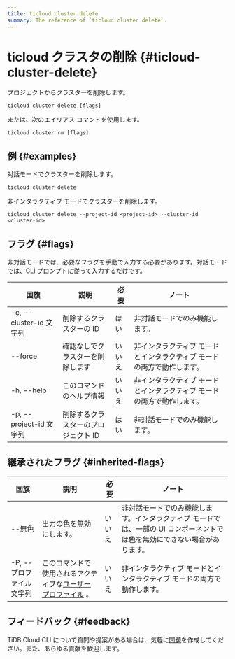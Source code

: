 ```yaml
---
title: ticloud cluster delete
summary: The reference of `ticloud cluster delete`.
---
```


# ticloud クラスタの削除 {#ticloud-cluster-delete}

プロジェクトからクラスターを削除します。

```shell
ticloud cluster delete [flags]
```

または、次のエイリアス コマンドを使用します。

```shell
ticloud cluster rm [flags]
```

## 例 {#examples}

対話モードでクラスターを削除します。

```shell
ticloud cluster delete
```

非インタラクティブ モードでクラスターを削除します。

```shell
ticloud cluster delete --project-id <project-id> --cluster-id <cluster-id>
```

## フラグ {#flags}

非対話モードでは、必要なフラグを手動で入力する必要があります。対話モードでは、CLI プロンプトに従って入力するだけです。

| 国旗                   | 説明                  | 必要  | ノート                                  |
| -------------------- | ------------------- | --- | ------------------------------------ |
| -c, --cluster-id 文字列 | 削除するクラスターの ID       | はい  | 非対話モードでのみ機能します。                      |
|  --force             | 確認なしでクラスターを削除します    | いいえ | 非インタラクティブ モードとインタラクティブ モードの両方で動作します。 |
| -h, --help           | このコマンドのヘルプ情報        | いいえ | 非インタラクティブ モードとインタラクティブ モードの両方で動作します。 |
| -p, --project-id 文字列 | 削除するクラスターのプロジェクト ID | はい  | 非対話モードでのみ機能します。                      |

## 継承されたフラグ {#inherited-flags}

| 国旗              | 説明                                                                           | 必要  | ノート                                                             |
| --------------- | ---------------------------------------------------------------------------- | --- | --------------------------------------------------------------- |
| --無色            | 出力の色を無効にします。                                                                 | いいえ | 非対話モードでのみ機能します。インタラクティブ モードでは、一部の UI コンポーネントでは色を無効にできない場合があります。 |
| -P, --プロファイル文字列 | このコマンドで使用されるアクティブな[ユーザー プロファイル](/tidb-cloud/cli-reference.md#user-profile) 。 | いいえ | 非インタラクティブ モードとインタラクティブ モードの両方で動作します。                            |

## フィードバック {#feedback}

TiDB Cloud CLI について質問や提案がある場合は、気軽に[問題](https://github.com/tidbcloud/tidbcloud-cli/issues/new/choose)を作成してください。また、あらゆる貢献を歓迎します。
